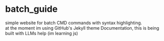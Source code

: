 # batch_guide
simple website for batch CMD commands with syntax highlighting.  
at the moment im using GitHub's Jekyll theme Documentation, 
this is being built with LLMs help (im learning js)
